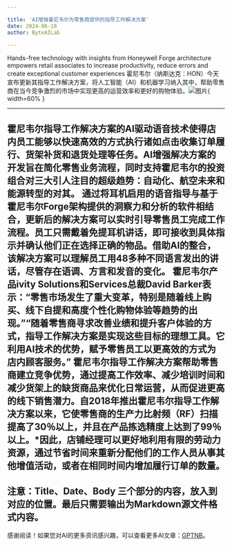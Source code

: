 ```yaml
---

title: 'AI增强霍尼韦尔为零售商提供的指导工作解决方案'
date: 2024-06-10
author: ByteAILab

---
```


Hands-free technology with insights from Honeywell Forge architecture empowers retail associates to increase productivity, reduce errors and create exceptional customer experiences
霍尼韦尔（纳斯达克：HON）今天宣布更新其指导工作解决方案，将人工智能（AI）和机器学习纳入其中，帮助零售商在当今竞争激烈的市场中实现更高的运营效率和更好的购物体验。![图片](https://ai-techpark.com/wp-content/uploads/2024/06/AI-Enhances-960x540.jpg){ width=60% }

---
霍尼韦尔指导工作解决方案的AI驱动语音技术使得店内员工能够以快速高效的方式执行诸如点击收集订单履行、货架补货和退货处理等任务。AI增强解决方案的开发旨在简化零售业务流程，同时支持霍尼韦尔的投资组合对三大引人注目的超级趋势：自动化、航空未来和能源转型的对其。
通过将耳机启用的语音指导与基于霍尼韦尔Forge架构提供的洞察力和分析的软件相结合，更新后的解决方案可以实时引导零售员工完成工作流程。员工只需戴着免提耳机讲话，即可接收到具体指示并确认他们正在选择正确的物品。借助AI的整合，该解决方案可以理解员工用48多种不同语言发出的讲话，尽管存在语调、方言和发音的变化。
霍尼韦尔产品ivity Solutions和Services总裁David Barker表示：“零售市场发生了重大变革，特别是随着线上购买、线下自提和高度个性化购物体验等趋势的出现。”“随着零售商寻求改善业绩和提升客户体验的方式，指导工作解决方案是实现这些目标的理想工具。它利用AI技术的优势，赋予零售员工以更高效的方式为店内顾客服务。”
霍尼韦尔指导工作解决方案帮助零售商建立竞争优势，通过提高工作效率、减少培训时间和减少货架上的缺货商品来优化日常运营，从而促进更高的线下销售潜力。自2018年推出霍尼韦尔指导工作解决方案以来，它使零售商的生产力比射频（RF）扫描提高了30％以上，并且在产品拣选精度上达到了99％以上。*因此，店铺经理可以更好地利用有限的劳动力资源，通过节省时间来重新分配他们的工作人员从事其他增值活动，或者在相同时间内增加履行订单的数量。
---

注意：Title、Date、Body 三个部分的内容，放入到对应的位置。最后只需要输出为Markdown源文件格式内容。
---
感谢阅读！如果您对AI的更多资讯感兴趣，可以查看更多AI文章：[GPTNB](https://gptnb.com)。